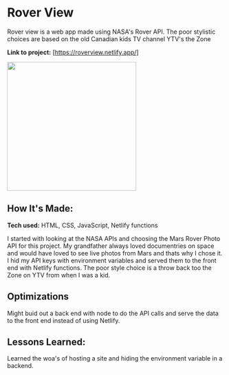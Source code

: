 # Rover View
Rover view is a web app made using NASA's Rover API. The poor stylistic choices are based on the old Canadian kids TV channel YTV's the Zone

**Link to project:** [https://roverview.netlify.app/]

<img src="https://i.ibb.co/y0pffCB/roverview-netlify-app-i-Phone-12-Pro.png" width="300">

## How It's Made:

**Tech used:** HTML, CSS, JavaScript, Netlify functions

 I started with looking at the NASA APIs and choosing the Mars Rover Photo API for this project. My grandfather always loved documentries on space and would have loved to see live photos from Mars and thats why I chose it. I hid my API keys with environment variables and served them to the front end with Netlify functions. The poor style choice is a throw back too the Zone on YTV from when I was a kid.

## Optimizations

Might buid out a back end with node to do the API calls and serve the data to the front end instead of using Netlify.

## Lessons Learned:

Learned the woa's of hosting a site and hiding the environment variable in a backend. 
